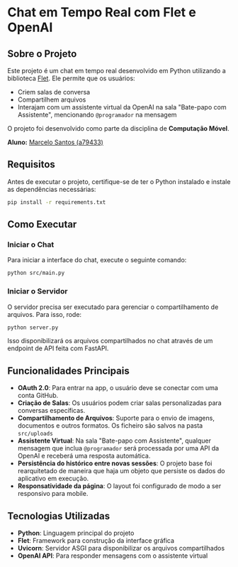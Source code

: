 # Chat em Tempo Real com Flet e OpenAI

## Sobre o Projeto
Este projeto é um chat em tempo real desenvolvido em Python utilizando a biblioteca [Flet](https://flet.dev/). Ele permite que os usuários:
- Criem salas de conversa
- Compartilhem arquivos
- Interajam com um assistente virtual da OpenAI na sala "Bate-papo com Assistente", mencionando `@programador` na mensagem

O projeto foi desenvolvido como parte da disciplina de **Computação Móvel**.

**Aluno:** [Marcelo Santos (a79433)](https://flet.dev/)

## Requisitos
Antes de executar o projeto, certifique-se de ter o Python instalado e instale as dependências necessárias:

```bash
pip install -r requirements.txt
```

## Como Executar
### Iniciar o Chat
Para iniciar a interface do chat, execute o seguinte comando:
```bash
python src/main.py
```

### Iniciar o Servidor
O servidor precisa ser executado para gerenciar o compartilhamento de arquivos. Para isso, rode:
```bash
python server.py
```

Isso disponibilizará os arquivos compartilhados no chat através de um endpoint de API feita com FastAPI.

## Funcionalidades Principais
- **OAuth 2.0**: Para entrar na app, o usuário deve se conectar com uma conta GitHub.
- **Criação de Salas**: Os usuários podem criar salas personalizadas para conversas específicas.
- **Compartilhamento de Arquivos**: Suporte para o envio de imagens, documentos e outros formatos. Os ficheiro são salvos na pasta `src/uploads`
- **Assistente Virtual**: Na sala "Bate-papo com Assistente", qualquer mensagem que inclua `@programador` será processada por uma API da OpenAI e receberá uma resposta automática.
- **Persistência do histórico entre novas sessões**: O projeto base foi rearquitetado de maneira que haja um objeto que persiste os dados do aplicativo em execução.
- **Responsatividade da página**: O layout foi configurado de modo a ser responsivo para mobile.

## Tecnologias Utilizadas
- **Python**: Linguagem principal do projeto
- **Flet**: Framework para construção da interface gráfica
- **Uvicorn**: Servidor ASGI para disponibilizar os arquivos compartilhados
- **OpenAI API**: Para responder mensagens com o assistente virtual
